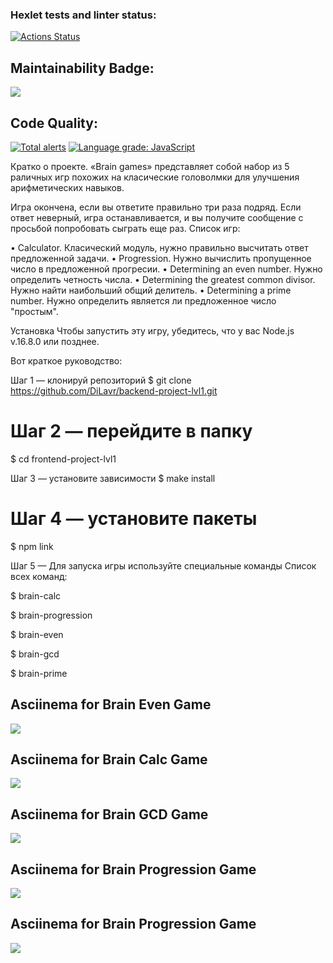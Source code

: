 ### Hexlet tests and linter status:
[![Actions Status](https://github.com/DiLavr/backend-project-lvl1/workflows/hexlet-check/badge.svg)](https://github.com/DiLavr/backend-project-lvl1/actions)

<h2>Maintainability Badge:</h2>
<a href="https://codeclimate.com/github/DiLavr/backend-project-lvl1/maintainability"><img src="https://api.codeclimate.com/v1/badges/fc432c4e00165cbf6f52/maintainability" /></a>

<h2>Code Quality:</h2>
<a href="https://lgtm.com/projects/g/DiLavr/backend-project-lvl1/alerts/"><img alt="Total alerts" src="https://img.shields.io/lgtm/alerts/g/DiLavr/backend-project-lvl1.svg?logo=lgtm&logoWidth=18"/></a>
<a href="https://lgtm.com/projects/g/DiLavr/backend-project-lvl1/context:javascript"><img alt="Language grade: JavaScript" src="https://img.shields.io/lgtm/grade/javascript/g/DiLavr/backend-project-lvl1.svg?logo=lgtm&logoWidth=18"/></a>

Кратко о проекте.
«Brain games» представляет собой набор из 5 раличных игр похожих на класические головолмки для улучшения арифметических навыков.

Игра окончена, если вы ответите правильно три раза подряд. Если ответ неверный, игра останавливается, и вы получите сообщение с просьбой попробовать сыграть еще раз. Список игр:

• Calculator. Класический модуль, нужно правильно высчитать ответ предложенной задачи.
• Progression. Нужно вычислить пропущенное число в предложенной прогресии.
• Determining an even number. Нужно определить четность числа.
• Determining the greatest common divisor. Нужно найти наибольший общий делитель.
• Determining a prime number. Нужно определить является ли предложенное число "простым".

Установка
Чтобы запустить эту игру, убедитесь, что у вас Node.js v.16.8.0 или позднее.

Вот краткое руководство:

Шаг 1 — клонируй репозиторий
$ git clone https://github.com/DiLavr/backend-project-lvl1.git

# Шаг 2 — перейдите в папку
$ cd frontend-project-lvl1

Шаг 3 — установите зависимости
$ make install

# Шаг 4 — установите пакеты
$ npm link

Шаг 5 — Для запуска игры используйте специальные команды
Список всех команд:

$ brain-calc

$ brain-progression

$ brain-even

$ brain-gcd

$ brain-prime

<h2> Asciinema for Brain Even Game</h2>
<a href="https://asciinema.org/a/wEGA7O2ufwwfTgS2ElhIGWQNW" target="_blank"><img src="https://asciinema.org/a/wEGA7O2ufwwfTgS2ElhIGWQNW.svg" /></a>

<h2> Asciinema for Brain Calc Game</h2>
<a href="https://asciinema.org/a/JdNgKmLYk4QwIFFPVEGQNRmQM" target="_blank"><img src="https://asciinema.org/a/JdNgKmLYk4QwIFFPVEGQNRmQM.svg" /></a>

<h2> Asciinema for Brain GCD Game</h2>
<a href="https://asciinema.org/a/GA75FEpmSnw46rkStn1OmlhjK" target="_blank"><img src="https://asciinema.org/a/GA75FEpmSnw46rkStn1OmlhjK.svg" /></a>

<h2> Asciinema for Brain Progression Game</h2>
<a href="https://asciinema.org/a/wQ8pZtcjRp7HtTbNDZcFsonPI" target="_blank"><img src="https://asciinema.org/a/wQ8pZtcjRp7HtTbNDZcFsonPI.svg" /></a>

<h2> Asciinema for Brain Progression Game</h2>
<a href="https://asciinema.org/a/1SYp9IPguN4bkNyRblJwTPsj8" target="_blank"><img src="https://asciinema.org/a/1SYp9IPguN4bkNyRblJwTPsj8.svg" /></a>